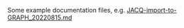 Some example documentation files, e.g. [JACQ-import-to-GRAPH_20220815.md](JACQ-import-to-GRAPH_20220815.md)
